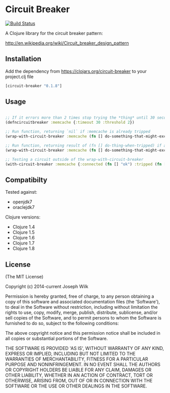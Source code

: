 # Circuit Breaker

[![Build Status](https://travis-ci.org/josephwilk/circuit-breaker.png?branch=master)](https://travis-ci.org/josephwilk/circuit-breaker)

A Clojure library for the circuit breaker pattern:

http://en.wikipedia.org/wiki/Circuit_breaker_design_pattern

## Installation

Add the dependency from https://clojars.org/circuit-breaker to your project.clj file

```clojure
[circuit-breaker "0.1.8"]
```

## Usage

```clojure

;; If it errors more than 2 times stop trying the *thing* until 30 seconds have passed
(defncircuitbreaker :memcache {:timeout 30 :threshold 2})

;; Run function, returning `nil` if :memcache is already tripped
(wrap-with-circuit-breaker :memcache (fn [] do-something-that-might-exception))

;; Run function, returning result of (fn [] do-thing-when-tripped) if already tripped
(wrap-with-circuit-breaker :memcache (fn [] do-something-that-might-exception) (fn [] do-thing-when-tripped))

;; Testing a circuit outside of the wrap-with-circuit-breaker
(with-circuit-breaker :memcache {:connected (fn [] "ok") :tripped (fn [] "panic")})
```

## Compatibilty

Tested against:
* openjdk7
* oraclejdk7

Clojure versions:

* Clojure 1.4
* Clojure 1.5
* Clojure 1.6
* Clojure 1.7
* Clojure 1.8

## License
(The MIT License)

Copyright (c) 2014-current Joseph Wilk

Permission is hereby granted, free of charge, to any person obtaining a copy of this software and associated documentation files (the 'Software'), to deal in the Software without restriction, including without limitation the rights to use, copy, modify, merge, publish, distribute, sublicense, and/or sell copies of the Software, and to permit persons to whom the Software is furnished to do so, subject to the following conditions:

The above copyright notice and this permission notice shall be included in all copies or substantial portions of the Software.

THE SOFTWARE IS PROVIDED 'AS IS', WITHOUT WARRANTY OF ANY KIND, EXPRESS OR IMPLIED, INCLUDING BUT NOT LIMITED TO THE WARRANTIES OF MERCHANTABILITY, FITNESS FOR A PARTICULAR PURPOSE AND NONINFRINGEMENT. IN NO EVENT SHALL THE AUTHORS OR COPYRIGHT HOLDERS BE LIABLE FOR ANY CLAIM, DAMAGES OR OTHER LIABILITY, WHETHER IN AN ACTION OF CONTRACT, TORT OR OTHERWISE, ARISING FROM, OUT OF OR IN CONNECTION WITH THE SOFTWARE OR THE USE OR OTHER DEALINGS IN THE SOFTWARE.
